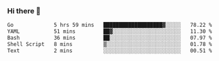 ### Hi there 👋

<!--
**yeya24/yeya24** is a ✨ _special_ ✨ repository because its `README.md` (this file) appears on your GitHub profile.

Here are some ideas to get you started:

- 🔭 I’m currently working on ...
- 🌱 I’m currently learning ...
- 👯 I’m looking to collaborate on ...
- 🤔 I’m looking for help with ...
- 💬 Ask me about ...
- 📫 How to reach me: ...
- 😄 Pronouns: ...
- ⚡ Fun fact: ...
-->

<!--START_SECTION:waka-->

```txt
Go             5 hrs 59 mins   ███████████████████▓░░░░░   78.22 %
YAML           51 mins         ██▓░░░░░░░░░░░░░░░░░░░░░░   11.30 %
Bash           36 mins         ██░░░░░░░░░░░░░░░░░░░░░░░   07.97 %
Shell Script   8 mins          ▒░░░░░░░░░░░░░░░░░░░░░░░░   01.78 %
Text           2 mins          ░░░░░░░░░░░░░░░░░░░░░░░░░   00.51 %
```

<!--END_SECTION:waka-->
